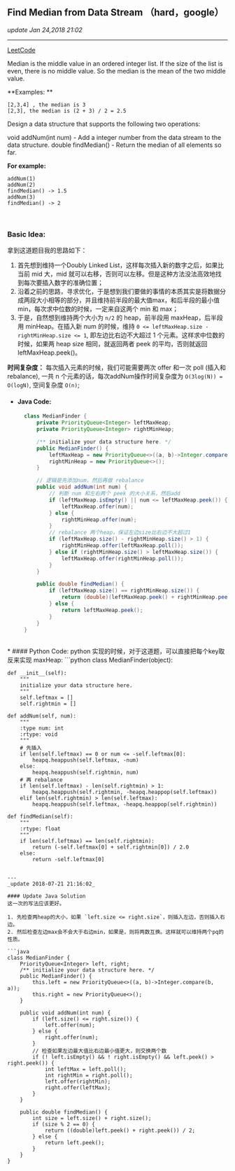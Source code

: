 ## Find Median from Data Stream （hard，google）
_update Jan 24,2018  21:02_

---
[LeetCode](https://leetcode.com/problems/find-median-from-data-stream/description/)

Median is the middle value in an ordered integer list. If the size of the list is even, there is no middle value. So the median is the mean of the two middle value.

**Examples: **

    [2,3,4] , the median is 3
    [2,3], the median is (2 + 3) / 2 = 2.5

Design a data structure that supports the following two operations:

void addNum(int num) - Add a integer number from the data stream to the data structure.
double findMedian() - Return the median of all elements so far.

**For example:**

    addNum(1)
    addNum(2)
    findMedian() -> 1.5
    addNum(3)
    findMedian() -> 2

<br>

### Basic Idea:
拿到这道题目我的思路如下：

  1.  首先想到维持一个Doubly Linked List，这样每次插入新的数字之后，如果比当前 mid 大，mid 就可以右移，否则可以左移。但是这种方法没法高效地找到每次要插入数字的准确位置；
  2.  沿着之前的思路，寻求优化，于是想到我们要做的事情的本质其实是将数据分成两段大小相等的部分，并且维持前半段的最大值max，和后半段的最小值min，每次求中位数的时候，一定来自这两个 min 和 max；
  3.  于是，自然想到维持两个大小为 `n/2` 的 heap，前半段用 maxHeap，后半段用 minHeap。在插入新 num 的时候，维持 `0 <= leftMaxHeap.size - rightMinHeap.size <= 1`, 即左边比右边不大超过 1 个元素。这样求中位数的时候，如果两 heap size 相同，就返回两者 peek 的平均，否则就返回 leftMaxHeap.peek()。

**时间复杂度：**  每次插入元素的时候，我们可能需要两次 offer 和一次 poll (插入和rebalance), 一共 n 个元素的话，每次addNum操作时间复杂度为 `O(3log(N)) = O(logN)`, 空间复杂度 `O(n)`;
<br>
* #### Java Code:
  ```java
    class MedianFinder {
        private PriorityQueue<Integer> leftMaxHeap;
        private PriorityQueue<Integer> rightMinHeap;

        /** initialize your data structure here. */
        public MedianFinder() {
            leftMaxHeap = new PriorityQueue<>((a, b)->Integer.compare(b, a));
            rightMinHeap = new PriorityQueue<>();
        }

        // 逻辑是先添加num，然后再做 rebalance
        public void addNum(int num) {
            // 判断 num 和左右两个 peek 的大小关系，然后add
            if (leftMaxHeap.isEmpty() || num <= leftMaxHeap.peek()) {
                leftMaxHeap.offer(num);
            } else {
                rightMinHeap.offer(num);
            }
            // rebalance 两个heap，保证左边size比右边不大超过1
            if (leftMaxHeap.size() - rightMinHeap.size() > 1) {
                rightMinHeap.offer(leftMaxHeap.poll());
            } else if (rightMinHeap.size() > leftMaxHeap.size()) {
                leftMaxHeap.offer(rightMinHeap.poll());
            }
        }

        public double findMedian() {
            if (leftMaxHeap.size() == rightMinHeap.size()) {
                return (double)(leftMaxHeap.peek() + rightMinHeap.peek()) / 2;
            } else {
                return leftMaxHeap.peek();
            }
        }
    }
  ```
<br>
* #### Python Code:
python 实现的时候，对于这道题，可以直接把每个key取反来实现 maxHeap:
```python
class MedianFinder(object):

    def __init__(self):
        """
        initialize your data structure here.
        """
        self.leftmax = []
        self.rightmin = []

    def addNum(self, num):
        """
        :type num: int
        :rtype: void
        """
        # 先插入
        if len(self.leftmax) == 0 or num <= -self.leftmax[0]:
            heapq.heappush(self.leftmax, -num)
        else:
            heapq.heappush(self.rightmin, num)
        # 再 rebalance
        if len(self.leftmax) - len(self.rightmin) > 1:
            heapq.heappush(self.rightmin, -heapq.heappop(self.leftmax))
        elif len(self.rightmin) > len(self.leftmax):
            heapq.heappush(self.leftmax, -heapq.heappop(self.rightmin))

    def findMedian(self):
        """
        :rtype: float
        """
        if len(self.leftmax) == len(self.rightmin):
            return (-self.leftmax[0] + self.rightmin[0]) / 2.0
        else:
            return -self.leftmax[0]
```

---
_update 2018-07-21 21:16:02_

#### Update Java Solution
这一次的写法应该更好。

1. 先检查两heap的大小，如果 `left.size <= right.size`，则插入左边，否则插入右边。
2. 然后检查左边max会不会大于右边min，如果是，则将两数互换。这样就可以维持两个pq的性质。

```java
class MedianFinder {
    PriorityQueue<Integer> left, right;
    /** initialize your data structure here. */
    public MedianFinder() {
        this.left = new PriorityQueue<>((a, b)->Integer.compare(b, a));
        this.right = new PriorityQueue<>();
    }

    public void addNum(int num) {
        if (left.size() <= right.size()) {
            left.offer(num);
        } else {
            right.offer(num);
        }
        // 检查如果左边最大值比右边最小值更大，则交换两个数
        if (! left.isEmpty() && ! right.isEmpty() && left.peek() > right.peek()) {
            int leftMax = left.poll();
            int rightMin = right.poll();
            left.offer(rightMin);
            right.offer(leftMax);
        }
    }

    public double findMedian() {
        int size = left.size() + right.size();
        if (size % 2 == 0) {
            return ((double)left.peek() + right.peek()) / 2;
        } else {
            return left.peek();
        }
    }
}
```
